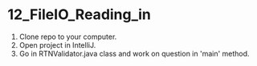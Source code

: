 # 12_FileIO_Reading_in

1. Clone repo to your computer.
2. Open project in IntelliJ.
3. Go in RTNValidator.java class and work on question in 'main' method.